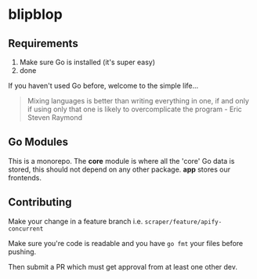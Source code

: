 # blipblop

## Requirements
1. Make sure Go is installed (it's super easy)
2. done

If you haven't used Go before, welcome to the simple life...

> Mixing languages is better than writing everything in one, if and only if using only that one is likely to overcomplicate the program - Eric Steven Raymond

## Go Modules

This is a monorepo.  The **core** module is where all the 'core' Go data is stored, this should not depend on any other package.  **app** stores our frontends.

## Contributing
Make your change in a feature branch i.e. `scraper/feature/apify-concurrent`

Make sure you're code is readable and you have `go fmt` your files before pushing.

Then submit a PR which must get approval from at least one other dev.

